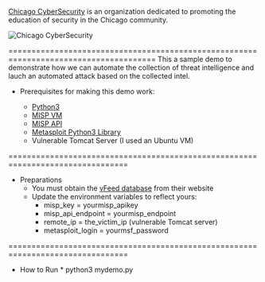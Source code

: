 [Chicago CyberSecurity](https://www.meetup.com/chicagosecurity) is an organization dedicated to promoting the education of security in the Chicago community.

![Chicago CyberSecurity](https://img1.wsimg.com/isteam/ip/3eb9c502-58c2-4efc-a007-6e37f653acd0/29e675f7-8a51-463c-8b06-8d914c9d6b52.png)

======================================================================================
This a sample demo to demonstrate how we can automate the collection of threat intelligence and lauch an automated attack based on the collected intel.


* Prerequisites for making this demo work:

  * [Python3](https://www.python.org/downloads)
  * [MISP VM](https://www.misp-project.org/download)
  * [MISP API](https://github.com/MISP/PyMISP)
  * [Metasploit Python3 Library](https://github.com/iCarossio/PyMetasploit_Python3)
  * Vulnerable Tomcat Server (I used an Ubuntu VM)

================================================================================

* Preparations
  * You must obtain the [vFeed database](vfeed.io) from their website
  * Update the environment variables to reflect yours:
    * misp_key = yourmisp_apikey
    * misp_api_endpoint = yourmisp_endpoint
    * remote_ip = the_victim_ip (vulnerable Tomcat server)
    * metasploit_login = yourmsf_password

================================================================================

* How to Run *
python3 mydemo.py

